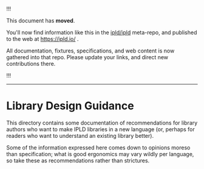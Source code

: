 
!!!

This document has **moved**.

You'll now find information like this in the [ipld/ipld](https://github.com/ipld/ipld/) meta-repo,
and published to the web at https://ipld.io/ .

All documentation, fixtures, specifications, and web content is now gathered into that repo.
Please update your links, and direct new contributions there.

!!!

----

Library Design Guidance
=======================

This directory contains some documentation of recommendations for
library authors who want to make IPLD libraries in a new language
(or, perhaps for readers who want to understand an existing library better).

Some of the information expressed here comes down to opinions moreso than specification;
what is good ergonomics may vary wildly per language, so take these as
recommendations rather than strictures.
